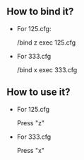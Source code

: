 ## How to bind it?
- For 125.cfg:

  /bind z exec 125.cfg

- For 333.cfg

  /bind x exec 333.cfg

## How to use it?
- For 125.cfg

  Press "z"

- For 333.cfg

  Press "x"
